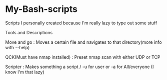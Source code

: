 # My-Bash-scripts
Scripts I personally created because I'm really lazy to type out some stuff

Tools and Descriptions

Move and go : Moves a certain file and navigates to that directory(more info with --help)

QCK(Must have nmap installed) :  Preset nmap scan with either UDP or TCP

Scripter : Makes something a script / -u for user or -a for All/everyone  (I know I'm that lazy)
